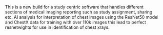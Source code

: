 This is a new build for a study centric software that handles different sections of medical imaging reporting such as study assignment, sharing etc. AI analysis for interpretation of chest images using the ResNet50 model and ChestX data for training with over 110k images this lead to perfect resnetwights for use in identification of chest xrays.
